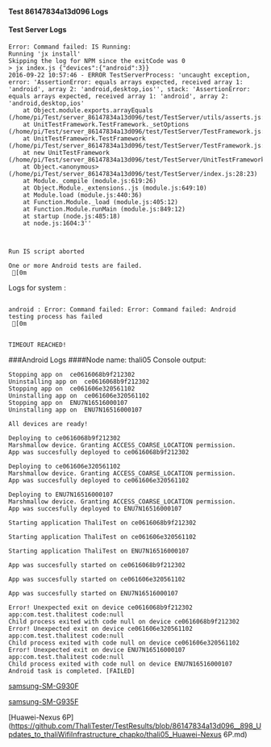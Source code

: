 #### Test 86147834a13d096 Logs

#### Test Server Logs
```
Error: Command failed: IS Running:
Running 'jx install'
Skipping the log for NPM since the exitCode was 0
> jx index.js {"devices":{"android":3}}
2016-09-22 10:57:46 - ERROR TestServerProcess: 'uncaught exception, error: 'AssertionError: equals arrays expected, received array 1: 'android', array 2: 'android,desktop,ios'', stack: 'AssertionError: equals arrays expected, received array 1: 'android', array 2: 'android,desktop,ios'
    at Object.module.exports.arrayEquals (/home/pi/Test/server_86147834a13d096/test/TestServer/utils/asserts.js:71:3)
    at UnitTestFramework.TestFramework._setOptions (/home/pi/Test/server_86147834a13d096/test/TestServer/TestFramework.js:86:11)
    at UnitTestFramework.TestFramework (/home/pi/Test/server_86147834a13d096/test/TestServer/TestFramework.js:23:8)
    at new UnitTestFramework (/home/pi/Test/server_86147834a13d096/test/TestServer/UnitTestFramework.js:23:28)
    at Object.<anonymous> (/home/pi/Test/server_86147834a13d096/test/TestServer/index.js:28:23)
    at Module._compile (module.js:619:26)
    at Object.Module._extensions..js (module.js:649:10)
    at Module.load (module.js:440:36)
    at Function.Module._load (module.js:405:12)
    at Function.Module.runMain (module.js:849:12)
    at startup (node.js:485:18)
    at node.js:1604:3''


 
Run IS script aborted
 
One or more Android tests are failed.
 [0m

```


Logs for system : 
```

android : Error: Command failed: Error: Command failed: Android testing process has failed
 [0m


TIMEOUT REACHED!
```
###Android Logs
####Node name: thali05
Console output:
```
Stopping app on  ce0616068b9f212302
Uninstalling app on  ce0616068b9f212302
Stopping app on  ce061606e320561102
Uninstalling app on  ce061606e320561102
Stopping app on  ENU7N16516000107
Uninstalling app on  ENU7N16516000107

All devices are ready!

Deploying to ce0616068b9f212302
Marshmallow device. Granting ACCESS_COARSE_LOCATION permission.
App was succesfully deployed to ce0616068b9f212302

Deploying to ce061606e320561102
Marshmallow device. Granting ACCESS_COARSE_LOCATION permission.
App was succesfully deployed to ce061606e320561102

Deploying to ENU7N16516000107
Marshmallow device. Granting ACCESS_COARSE_LOCATION permission.
App was succesfully deployed to ENU7N16516000107

Starting application ThaliTest on ce0616068b9f212302

Starting application ThaliTest on ce061606e320561102

Starting application ThaliTest on ENU7N16516000107

App was succesfully started on ce0616068b9f212302

App was succesfully started on ce061606e320561102

App was succesfully started on ENU7N16516000107

Error! Unexpected exit on device ce0616068b9f212302 app:com.test.thalitest code:null 
Child process exited with code null on device ce0616068b9f212302
Error! Unexpected exit on device ce061606e320561102 app:com.test.thalitest code:null 
Child process exited with code null on device ce061606e320561102
Error! Unexpected exit on device ENU7N16516000107 app:com.test.thalitest code:null 
Child process exited with code null on device ENU7N16516000107
Android task is completed. [FAILED]
```
[samsung-SM-G930F](https://github.com/ThaliTester/TestResults/blob/86147834a13d096__898_Updates_to_thaliWifiInfrastructure_chapko/thali05_samsung-SM-G930F.md)

[samsung-SM-G935F](https://github.com/ThaliTester/TestResults/blob/86147834a13d096__898_Updates_to_thaliWifiInfrastructure_chapko/thali05_samsung-SM-G935F.md)

[Huawei-Nexus 6P](https://github.com/ThaliTester/TestResults/blob/86147834a13d096__898_Updates_to_thaliWifiInfrastructure_chapko/thali05_Huawei-Nexus 6P.md)




